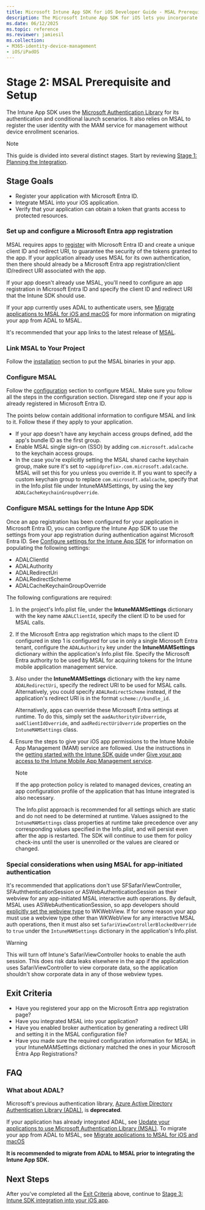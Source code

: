 ```yaml
---
title: Microsoft Intune App SDK for iOS Developer Guide - MSAL Prerequisite and Setup
description: The Microsoft Intune App SDK for iOS lets you incorporate Intune app protection policies (also known as MAM policies) into your native iOS app. MSAL prerequisite and setup
ms.date: 06/12/2025
ms.topic: reference
ms.reviewer: jamiesil
ms.collection:
- M365-identity-device-management
- iOS/iPadOS
---
```


# Stage 2: MSAL Prerequisite and Setup

The Intune App SDK uses the [Microsoft Authentication Library](https://github.com/AzureAD/microsoft-authentication-library-for-objc) for its authentication and conditional launch scenarios. It also relies on MSAL to register the user identity with the MAM service for management without device enrollment scenarios.

> [!NOTE]
> This guide is divided into several distinct stages. Start by reviewing [Stage 1: Planning the Integration].

## Stage Goals

- Register your application with Microsoft Entra ID.
- Integrate MSAL into your iOS application.
- Verify that your application can obtain a token that grants access to protected resources.

### Set up and configure a Microsoft Entra app registration
MSAL requires apps to [register](/azure/active-directory/develop/quickstart-register-app) with Microsoft Entra ID and create a unique client ID and redirect URI, to guarantee the security of the tokens granted to the app. If your application already uses MSAL for its own authentication, then there should already be a Microsoft Entra app registration/client ID/redirect URI associated with the app.

If your app doesn't already use MSAL, you'll need to configure an app registration in Microsoft Entra ID and specify the client ID and redirect URI that the Intune SDK should use.

If your app currently uses ADAL to authenticate users, see [Migrate applications to MSAL for iOS and macOS] for more information on migrating your app from ADAL to MSAL.

It's recommended that your app links to the latest release of [MSAL](https://github.com/AzureAD/microsoft-authentication-library-for-objc/releases).

### Link MSAL to Your Project

Follow the [installation](https://github.com/AzureAD/microsoft-authentication-library-for-objc#installation) section to put the MSAL binaries in your app.

### Configure MSAL

Follow the [configuration](https://github.com/AzureAD/microsoft-authentication-library-for-objc#configuring-msal) section to configure MSAL. Make sure you follow all the steps in the configuration section. Disregard step one if your app is already registered in Microsoft Entra ID.

The points below contain additional information to configure MSAL and link to it. Follow these if they apply to your application.

* If your app doesn't have any keychain access groups defined, add the app's bundle ID as the first group.
* Enable MSAL single sign-on (SSO) by adding `com.microsoft.adalcache` to the keychain access groups.
* In the case you're explicitly setting the MSAL shared cache keychain group, make sure it's set to `<appidprefix>.com.microsoft.adalcache`. MSAL will set this for you unless you override it. If you want to specify a custom keychain group to replace `com.microsoft.adalcache`, specify that in the Info.plist file under IntuneMAMSettings, by using the key `ADALCacheKeychainGroupOverride`.


### Configure MSAL settings for the Intune App SDK

Once an app registration has been configured for your application in Microsoft Entra ID, you can configure the Intune App SDK to use the settings from your app registration during authentication against Microsoft Entra ID. See [Configure settings for the Intune App SDK](#configure-msal-settings-for-the-intune-app-sdk) for information on populating the following settings:

* ADALClientId
* ADALAuthority
* ADALRedirectUri
* ADALRedirectScheme
* ADALCacheKeychainGroupOverride

The following configurations are required:

1. In the project's Info.plist file, under the **IntuneMAMSettings** dictionary with the key name `ADALClientId`, specify the client ID to be used for MSAL calls.

2. If the Microsoft Entra app registration which maps to the client ID configured in step 1 is configured for use in only a single Microsoft Entra tenant, configure the `ADALAuthority` key under the **IntuneMAMSettings** dictionary within the application's Info.plist file. Specify the Microsoft Entra authority to be used by MSAL for acquiring tokens for the Intune mobile application management service.

3. Also under the **IntuneMAMSettings** dictionary with the key name `ADALRedirectUri`, specify the redirect URI to be used for MSAL calls. Alternatively, you could specify `ADALRedirectScheme` instead, if the application's redirect URI is in the format `scheme://bundle_id`.

   Alternatively, apps can override these Microsoft Entra settings at runtime. To do this, simply set the `aadAuthorityUriOverride`, `aadClientIdOverride`, and `aadRedirectUriOverride` properties on the `IntuneMAMSettings` class.

4. Ensure the steps to give your iOS app permissions to the Intune Mobile App Management (MAM) service are followed. Use the instructions in the [getting started with the Intune SDK guide](app-sdk-get-started.md#next-steps-after-integration) under [Give your app access to the Intune Mobile App Management service](app-sdk-get-started.md#give-your-app-access-to-the-intune-mobile-app-management-service).

   > [!NOTE]
   > If the app protection policy is related to managed devices, creating an app configuration profile of the application that has Intune integrated is also necessary.
   >
   > The Info.plist approach is recommended for all settings which are static and do not need to be determined at runtime. Values assigned to the `IntuneMAMSettings` class properties at runtime take precedence over any corresponding values specified in the Info.plist, and will persist even after the app is restarted. The SDK will continue to use them for policy check-ins until the user is unenrolled or the values are cleared or changed.

### Special considerations when using MSAL for app-initiated authentication

It's recommended that applications don't use SFSafariViewController, SFAuththenticationSession or ASWebAuthenticationSession as their webview for any app-initiated MSAL interactive auth operations. By default, MSAL uses ASWebAuthenticationSession, so app developers should [explicitly set the webview type](/azure/active-directory/develop/customize-webviews#change-the-default-browser-for-the-request) to WKWebView. If for some reason your app must use a webview type other than WKWebView for any interactive MSAL auth operations, then it must also set `SafariViewControllerBlockedOverride` to `true` under the `IntuneMAMSettings` dictionary in the application's Info.plist.

> [!WARNING]
> This will turn off Intune's SafariViewController hooks to enable the auth session. This does risk data leaks elsewhere in the app if the application uses SafariViewController to view corporate data, so the application shouldn't show corporate data in any of those webview types.

## Exit Criteria

- Have you registered your app on the Microsoft Entra app registration page?
- Have you integrated MSAL into your application?
- Have you enabled broker authentication by generating a redirect URI and setting it in the MSAL configuration file?
- Have you made sure the required configuration information for MSAL in your IntuneMAMSettings dictionary matched the ones in your Microsoft Entra App Registrations?

## FAQ

### What about ADAL?

Microsoft's previous authentication library, [Azure Active Directory Authentication Library (ADAL)], is **deprecated**.

If your application has already integrated ADAL, see [Update your applications to use Microsoft Authentication Library (MSAL)].
To migrate your app from ADAL to MSAL, see [Migrate applications to MSAL for iOS and macOS]

**It is recommended to migrate from ADAL to MSAL prior to integrating the Intune App SDK.**

## Next Steps

After you've completed all the [Exit Criteria] above, continue to [Stage 3: Intune SDK integration into your iOS app].

<!-- Stage 2 links -->
<!-- internal links -->
[Register your Application with Microsoft Entra ID]:#register-your-application-with-aad
[Intune-specific MSAL configuration]:#intune-specific-msal-configuration
[Exit Criteria]:#exit-criteria

<!-- Microsoft Learn documentation: ADAL -->
[Azure Active Directory Authentication Library (ADAL)]:/azure/active-directory/azuread-dev/active-directory-authentication-libraries

<!-- Microsoft Learn documentation: ADAL to MSAL -->
[Migrate applications to MSAL for iOS and macOS]:/azure/active-directory/develop/migrate-objc-adal-msal
[Update your applications to use Microsoft Authentication Library (MSAL)]:https://techcommunity.microsoft.com/t5/azure-active-directory-identity/update-your-applications-to-use-microsoft-authentication-library/ba-p/1257363

<!-- Other SDK Guide Markdown documentation -->
[Stage 1: Planning the Integration]:app-sdk-ios-phase1.md
[Stage 3: Intune SDK integration into your iOS app]:app-sdk-ios-phase3.md

